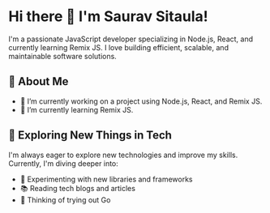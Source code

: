 # Hi there 👋 I'm Saurav Sitaula!

I'm a passionate JavaScript developer specializing in Node.js, React, and currently learning Remix JS. 
I love building efficient, scalable, and maintainable software solutions.

## 🚀 About Me

- 🔭 I’m currently working on a project using Node.js, React, and Remix JS.
- 🌱 I’m currently learning Remix JS.

## 🎯 Exploring New Things in Tech

I'm always eager to explore new technologies and improve my skills. Currently, I'm diving deeper into:
- 🧪 Experimenting with new libraries and frameworks
- 📚 Reading tech blogs and articles
- 🐹 Thinking of trying out Go
